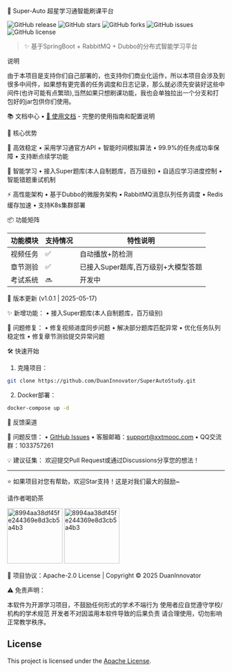 🌟 Super-Auto 超星学习通智能刷课平台

![GitHub release](https://img.shields.io/github/v/release/DuanInnovator/SuperAutoStudy?style=flat-square)
![GitHub stars](https://img.shields.io/github/stars/DuanInnovator/SuperAutoStudy?style=social)
![GitHub forks](https://img.shields.io/github/forks/DuanInnovator/SuperAutoStudy?style=social)
![GitHub issues](https://img.shields.io/github/issues/DuanInnovator/SuperAutoStudy?color=blue)
![GitHub license](https://img.shields.io/github/license/DuanInnovator/SuperAutoStudy?color=orange)

> ✨ 基于SpringBoot + RabbitMQ + Dubbo的分布式智能学习平台


说明
 
由于本项目是支持你们自己部署的，也支持你们商业化运作，所以本项目会涉及到很多中间件，如果想有更完善的任务调度和日志记录，那么就必须先安装好这些中间件(也许可能有点繁琐),当然如果只想刷课功能，我也会单独拉出一个分支和打包好的jar包供你们使用。


📚 文档中心
• [📖 使用文档](https://doc.xxtmooc.com) - 完整的使用指南和配置说明

🎯 核心优势

🚀 高效稳定
• 采用学习通官方API + 智能时间模拟算法
• 99.9%的任务成功率保障
• 支持断点续学功能

🧠 智能学习
• 接入Super题库(本人自制题库，百万级别)
• 自适应学习进度控制
• 智能错题重试机制

⚡ 高性能架构
• 基于Dubbo的微服务架构
• RabbitMQ消息队列任务调度
• Redis缓存加速
• 支持K8s集群部署

📦 功能矩阵

| 功能模块       | 支持情况 | 特性说明                  |
|----------------|----------|-----------------------|
| 视频任务       | ✅        | 自动播放+防检测              |
| 章节测验       | ✅        | 已接入Super题库,百万级别+大模型答题 |
| 考试系统       | 🔜        | 开发中                   |

🔄 版本更新 (v1.0.1 | 2025-05-17)

✨ 新增功能：
• 接入Super题库(本人自制题库，百万级别)


🐛 问题修复：
• 修复视频进度同步问题
• 解决部分题库匹配异常
• 优化任务队列稳定性
• 修复章节测验提交异常问题



🛠️ 快速开始

1. 克隆项目：
```bash
git clone https://github.com/DuanInnovator/SuperAutoStudy.git
```

2. Docker部署：
```bash
docker-compose up -d
```



📝 反馈渠道

📮 问题反馈：
• [GitHub Issues](https://github.com/DuanInnovator/SuperAutoStudy/issues)
• 客服邮箱：support@xxtmooc.com
• QQ交流群：1033757261

💡 建议征集：
欢迎提交Pull Request或通过Discussions分享您的想法！

---


⭐ 如果项目对您有帮助，欢迎Star支持！这是对我们最大的鼓励~

请作者喝奶茶


<img width="128" height="128" alt="8994aa38df45fe244369e8d3cb5a4b3" src="https://github.com/user-attachments/assets/9028bb09-9d4d-441b-93a3-3de341bc5c14" />
<img width="128" height="128" alt="8994aa38df45fe244369e8d3cb5a4b3" src="https://github.com/user-attachments/assets/db77485d-6345-4471-a09e-7aadd4932787" />



📌 项目协议：Apache-2.0 License | Copyright © 2025 DuanInnovator


⚠️ 免责声明：

本软件为开源学习项目，不鼓励任何形式的学术不端行为
使用者应自觉遵守学校/机构的学术规范
开发者不对因滥用本软件导致的后果负责
请合理使用，切勿影响正常教学秩序。

## License

This project is licensed under the [Apache License](LICENSE).

